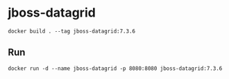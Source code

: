 # jboss-datagrid

```
docker build . --tag jboss-datagrid:7.3.6
```
## Run
```
docker run -d --name jboss-datagrid -p 8080:8080 jboss-datagrid:7.3.6
```